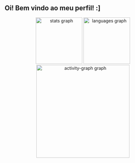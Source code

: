 ## Oi! Bem vindo ao meu perfil! :]

<div align="center">
  <img src="https://github-readme-stats.vercel.app/api?username=LuanBPereira&hide_title=false&hide_rank=false&show_icons=true&include_all_commits=true&count_private=true&disable_animations=false&theme=dark&locale=en&hide_border=false&order=1" height="150" alt="stats graph"  />
  <img src="https://github-readme-stats.vercel.app/api/top-langs?username=LuanBPereira&locale=en&hide_title=false&layout=compact&card_width=320&langs_count=5&theme=dark&hide_border=false&order=2" height="150" alt="languages graph"  />
  <img src="https://github-readme-activity-graph.vercel.app/graph?username=LuanBPereira&radius=16&theme=one-dark&area=true&order=5" height="300" alt="activity-graph graph"  />
</div>

###
